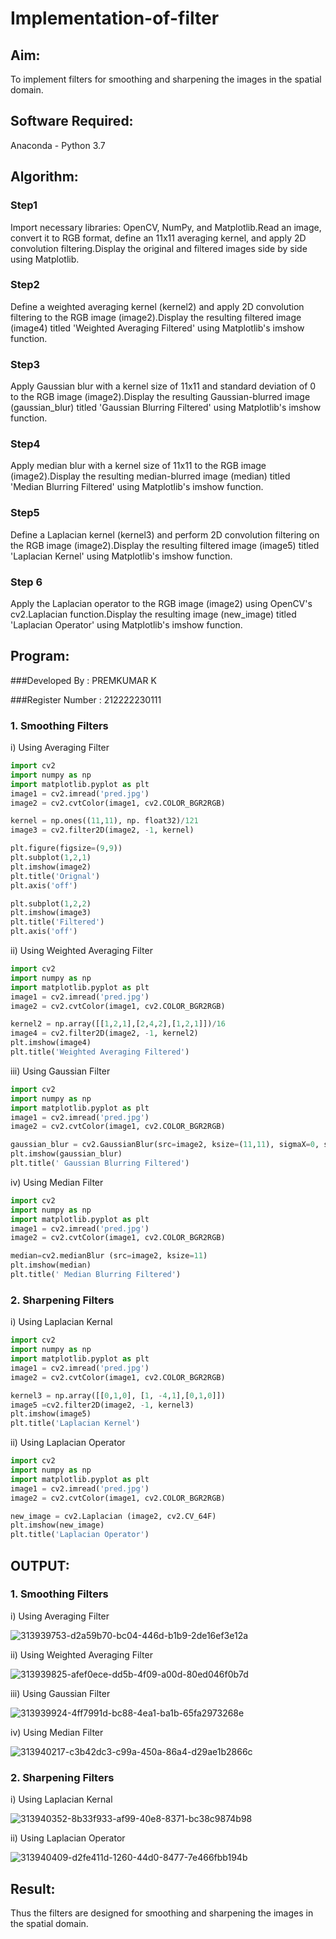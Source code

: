 # Implementation-of-filter
## Aim:
To implement filters for smoothing and sharpening the images in the spatial domain.

## Software Required:
Anaconda - Python 3.7

## Algorithm:
### Step1
Import necessary libraries: OpenCV, NumPy, and Matplotlib.Read an image, convert it to RGB format, define an 11x11 averaging kernel, and apply 2D convolution filtering.Display the original and filtered images side by side using Matplotlib.
### Step2
Define a weighted averaging kernel (kernel2) and apply 2D convolution filtering to the RGB image (image2).Display the resulting filtered image (image4) titled 'Weighted Averaging Filtered' using Matplotlib's imshow function.
### Step3
Apply Gaussian blur with a kernel size of 11x11 and standard deviation of 0 to the RGB image (image2).Display the resulting Gaussian-blurred image (gaussian_blur) titled 'Gaussian Blurring Filtered' using Matplotlib's imshow function.
### Step4
Apply median blur with a kernel size of 11x11 to the RGB image (image2).Display the resulting median-blurred image (median) titled 'Median Blurring Filtered' using Matplotlib's imshow function.
### Step5
Define a Laplacian kernel (kernel3) and perform 2D convolution filtering on the RGB image (image2).Display the resulting filtered image (image5) titled 'Laplacian Kernel' using Matplotlib's imshow function.
### Step 6
Apply the Laplacian operator to the RGB image (image2) using OpenCV's cv2.Laplacian function.Display the resulting image (new_image) titled 'Laplacian Operator' using Matplotlib's imshow function.
## Program:

###Developed By : PREMKUMAR K

###Register Number : 212222230111


### 1. Smoothing Filters

i) Using Averaging Filter
```py
import cv2
import numpy as np
import matplotlib.pyplot as plt
image1 = cv2.imread('pred.jpg')
image2 = cv2.cvtColor(image1, cv2.COLOR_BGR2RGB)

kernel = np.ones((11,11), np. float32)/121
image3 = cv2.filter2D(image2, -1, kernel)

plt.figure(figsize=(9,9))
plt.subplot(1,2,1)
plt.imshow(image2)
plt.title('Orignal')
plt.axis('off')

plt.subplot(1,2,2)
plt.imshow(image3)
plt.title('Filtered')
plt.axis('off')
```
ii) Using Weighted Averaging Filter
```py
import cv2
import numpy as np
import matplotlib.pyplot as plt
image1 = cv2.imread('pred.jpg')
image2 = cv2.cvtColor(image1, cv2.COLOR_BGR2RGB)

kernel2 = np.array([[1,2,1],[2,4,2],[1,2,1]])/16
image4 = cv2.filter2D(image2, -1, kernel2)
plt.imshow(image4)
plt.title('Weighted Averaging Filtered')

```
iii) Using Gaussian Filter
```py
import cv2
import numpy as np
import matplotlib.pyplot as plt
image1 = cv2.imread('pred.jpg')
image2 = cv2.cvtColor(image1, cv2.COLOR_BGR2RGB)

gaussian_blur = cv2.GaussianBlur(src=image2, ksize=(11,11), sigmaX=0, sigmaY=0)
plt.imshow(gaussian_blur)
plt.title(' Gaussian Blurring Filtered')
```

iv) Using Median Filter
```py
import cv2
import numpy as np
import matplotlib.pyplot as plt
image1 = cv2.imread('pred.jpg')
image2 = cv2.cvtColor(image1, cv2.COLOR_BGR2RGB)

median=cv2.medianBlur (src=image2, ksize=11)
plt.imshow(median)
plt.title(' Median Blurring Filtered')

```

### 2. Sharpening Filters
i) Using Laplacian Kernal
```py
import cv2
import numpy as np
import matplotlib.pyplot as plt
image1 = cv2.imread('pred.jpg')
image2 = cv2.cvtColor(image1, cv2.COLOR_BGR2RGB)

kernel3 = np.array([[0,1,0], [1, -4,1],[0,1,0]])
image5 =cv2.filter2D(image2, -1, kernel3)
plt.imshow(image5)
plt.title('Laplacian Kernel')
```
ii) Using Laplacian Operator
```py
import cv2
import numpy as np
import matplotlib.pyplot as plt
image1 = cv2.imread('pred.jpg')
image2 = cv2.cvtColor(image1, cv2.COLOR_BGR2RGB)

new_image = cv2.Laplacian (image2, cv2.CV_64F)
plt.imshow(new_image)
plt.title('Laplacian Operator')
```

## OUTPUT:

### 1. Smoothing Filters

i) Using Averaging Filter

![313939753-d2a59b70-bc04-446d-b1b9-2de16ef3e12a](https://github.com/premkumarkarthikeyan/Implementation-of-filter/assets/119476243/ba769e3e-401c-4eea-ae7c-d3b7f9df78db)



ii) Using Weighted Averaging Filter

![313939825-afef0ece-dd5b-4f09-a00d-80ed046f0b7d](https://github.com/premkumarkarthikeyan/Implementation-of-filter/assets/119476243/3d2f9aad-89e7-4697-bf8f-0ec63828973b)



iii) Using Gaussian Filter

![313939924-4ff7991d-bc88-4ea1-ba1b-65fa2973268e](https://github.com/premkumarkarthikeyan/Implementation-of-filter/assets/119476243/632e3985-bc01-44e9-a363-6ec75ff210ea)




iv) Using Median Filter

![313940217-c3b42dc3-c99a-450a-86a4-d29ae1b2866c](https://github.com/premkumarkarthikeyan/Implementation-of-filter/assets/119476243/4edccdfc-8323-410d-9436-8f38dbaf2e20)


### 2. Sharpening Filters


i) Using Laplacian Kernal

![313940352-8b33f933-af99-40e8-8371-bc38c9874b98](https://github.com/premkumarkarthikeyan/Implementation-of-filter/assets/119476243/9e10b69d-dada-41c3-83cb-1e0dc3614c93)


ii) Using Laplacian Operator

![313940409-d2fe411d-1260-44d0-8477-7e466fbb194b](https://github.com/premkumarkarthikeyan/Implementation-of-filter/assets/119476243/8a061fe2-37fe-4497-837e-fe97dbeedb6f)




## Result:
Thus the filters are designed for smoothing and sharpening the images in the spatial domain.

